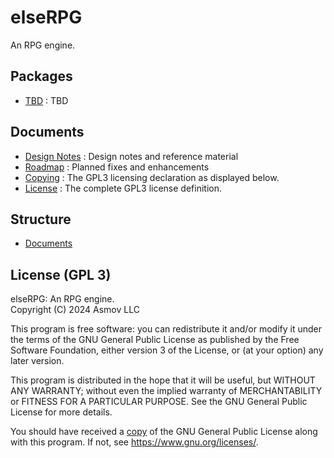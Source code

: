 elseRPG
================================================================================

An RPG engine.

Packages
--------------------------------------------------------------------------------
- [TBD](./) : TBD 


Documents
--------------------------------------------------------------------------------
- [Design Notes](./docs/design/README.md) : Design notes and reference material
- [Roadmap](./docs/Roadmap.md) : Planned fixes and enhancements
- [Copying](./COPYING.txt) : The GPL3 licensing declaration as displayed below.
- [License](./LICENSE.txt) : The complete GPL3 license definition.


Structure
--------------------------------------------------------------------------------
- [Documents](./docs)


License (GPL 3)
--------------------------------------------------------------------------------
elseRPG: An RPG engine.  
Copyright (C) 2024 Asmov LLC 

This program is free software: you can redistribute it and/or modify
it under the terms of the GNU General Public License as published by
the Free Software Foundation, either version 3 of the License, or
(at your option) any later version.

This program is distributed in the hope that it will be useful,
but WITHOUT ANY WARRANTY; without even the implied warranty of
MERCHANTABILITY or FITNESS FOR A PARTICULAR PURPOSE.  See the
GNU General Public License for more details.

You should have received a [copy](./LICENSE.txt) of the GNU General Public License
along with this program.  If not, see https://www.gnu.org/licenses/.
